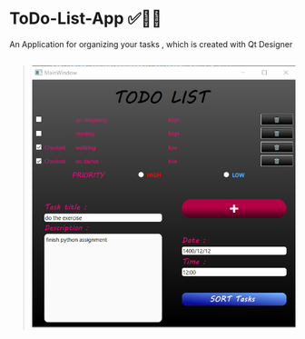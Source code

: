 # ToDo-List-App ✅📝📌
An Application for organizing  your tasks , which is created with Qt Designer 

> ## ![This is an image](https://github.com/kiana-jahanshid/ToDo-List-App/blob/main/pics/2.png)
